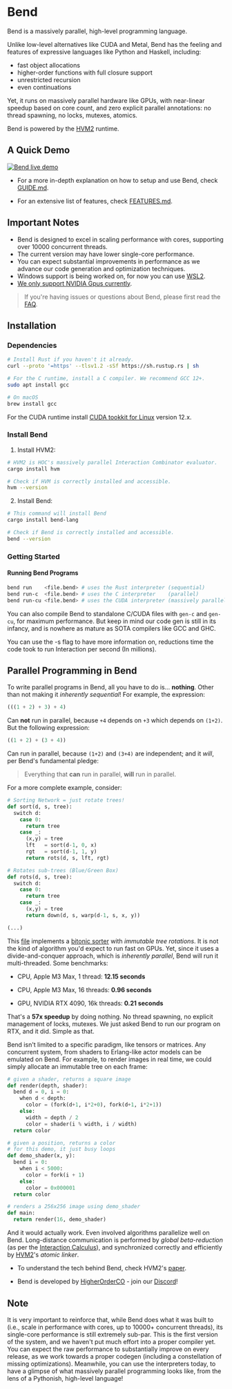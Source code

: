 # Bend

Bend is a massively parallel, high-level programming language.

Unlike low-level alternatives like CUDA and Metal, Bend has the feeling and
features of expressive languages like Python and Haskell, including:

- fast object allocations
- higher-order functions with full closure support
- unrestricted recursion
- even continuations

Yet, it runs on massively parallel hardware like GPUs, with near-linear speedup
based on core count, and zero explicit parallel annotations: no thread spawning,
no locks, mutexes, atomics.

Bend is powered by the [HVM2] runtime.

[HVM2]: https://github.com/HigherOrderCO/hvm

## A Quick Demo

[![Bend live demo](https://github.com/VictorTaelin/media/blob/main/bend_live_demo.gif?raw=true)](https://x.com/i/status/1791213162525524076)

- For a more in-depth explanation on how to setup and use Bend, check
  [GUIDE.md](https://github.com/HigherOrderCO/bend/blob/main/GUIDE.md).

- For an extensive list of features, check
  [FEATURES.md](https://github.com/HigherOrderCO/bend/blob/main/FEATURES.md).

## Important Notes

- Bend is designed to excel in scaling performance with cores, supporting over
  10000 concurrent threads.
- The current version may have lower single-core performance.
- You can expect substantial improvements in performance as we advance our code
  generation and optimization techniques.
- Windows support is being worked on, for now you can use [WSL2].
- [We only support NVIDIA Gpus currently][HigherOrderCO/Bend/issues/341].

[WSL2]: https://learn.microsoft.com/en-us/windows/wsl/install
[HigherOrderCO/Bend/issues/341]: https://github.com/HigherOrderCO/Bend/issues/341

> If you're having issues or questions about Bend, please first read the [FAQ].

[FAQ]: https://github.com/HigherOrderCO/Bend/blob/main/FAQ.md 

## Installation

### Dependencies

```sh
# Install Rust if you haven't it already.
curl --proto '=https' --tlsv1.2 -sSf https://sh.rustup.rs | sh

# For the C runtime, install a C compiler. We recommend GCC 12+.
sudo apt install gcc

# On macOS
brew install gcc
```

For the CUDA runtime install [CUDA tookkit for Linux] version 12.x.

[CUDA tookkit for Linux]: https://developer.nvidia.com/cuda-downloads?target_os=Linux

### Install Bend

1. Install HVM2:

```sh
# HVM2 is HOC's massively parallel Interaction Combinator evaluator.
cargo install hvm

# Check if HVM is correctly installed and accessible.
hvm --version
```
2. Install Bend:

```sh
# This command will install Bend
cargo install bend-lang

# Check if Bend is correctly installed and accessible.
bend --version
```

### Getting Started

#### Running Bend Programs

```sh
bend run    <file.bend> # uses the Rust interpreter (sequential)
bend run-c  <file.bend> # uses the C interpreter    (parallel)
bend run-cu <file.bend> # uses the CUDA interpreter (massively parallel)
```

You can also compile Bend to standalone C/CUDA files with `gen-c` and
`gen-cu`, for maximum performance. But keep in mind our code gen is still in its
infancy, and is nowhere as mature as SOTA compilers like GCC and GHC.

You can use the -s flag to have more information on, reductions time the code
took to run Interaction per second (In millions).

## Parallel Programming in Bend

To write parallel programs in Bend, all you have to do is... **nothing**. Other
than not making it *inherently sequential*! For example, the expression:

```python
(((1 + 2) + 3) + 4)
```

Can **not** run in parallel, because `+4` depends on `+3` which
depends on `(1+2)`. But the following expression:

```python
((1 + 2) + (3 + 4))
```

Can run in parallel, because `(1+2)` and `(3+4)` are independent; and it *will*,
per Bend's fundamental pledge:

> Everything that **can** run in parallel, **will** run in parallel.

For a more complete example, consider:

```python
# Sorting Network = just rotate trees!
def sort(d, s, tree):
  switch d:
    case 0:
      return tree
    case _:
      (x,y) = tree
      lft   = sort(d-1, 0, x)
      rgt   = sort(d-1, 1, y)
      return rots(d, s, lft, rgt)

# Rotates sub-trees (Blue/Green Box)
def rots(d, s, tree):
  switch d:
    case 0:
      return tree
    case _:
      (x,y) = tree
      return down(d, s, warp(d-1, s, x, y))

(...)
```

This
[file](https://gist.github.com/VictorTaelin/face210ca4bc30d96b2d5980278d3921)
implements a [bitonic sorter](https://en.wikipedia.org/wiki/Bitonic_sorter) with
*immutable tree rotations*. It is not the kind of algorithm you'd expect to
run fast on GPUs. Yet, since it uses a divide-and-conquer approach, which is
*inherently parallel*, Bend will run it multi-threaded. Some benchmarks:

- CPU, Apple M3 Max, 1 thread: **12.15 seconds**

- CPU, Apple M3 Max, 16 threads: **0.96 seconds**

- GPU, NVIDIA RTX 4090, 16k threads: **0.21 seconds**

That's a **57x speedup** by doing nothing. No thread spawning, no explicit
management of locks, mutexes. We just asked Bend to run our program on RTX, and
it did. Simple as that.

Bend isn't limited to a specific paradigm, like tensors or matrices. Any
concurrent system, from shaders to Erlang-like actor models can be emulated on
Bend. For example, to render images in real time, we could simply allocate an
immutable tree on each frame:

```python
# given a shader, returns a square image
def render(depth, shader):
  bend d = 0, i = 0:
    when d < depth:
      color = (fork(d+1, i*2+0), fork(d+1, i*2+1))
    else:
      width = depth / 2
      color = shader(i % width, i / width)
  return color

# given a position, returns a color
# for this demo, it just busy loops
def demo_shader(x, y):
  bend i = 0:
    when i < 5000:
      color = fork(i + 1)
    else:
      color = 0x000001
  return color

# renders a 256x256 image using demo_shader
def main:
  return render(16, demo_shader)
```

And it would actually work. Even involved algorithms parallelize well on Bend.
Long-distance communication is performed by *global beta-reduction* (as per the
[Interaction Calculus](https://github.com/VictorTaelin/Interaction-Calculus)),
and synchronized correctly and efficiently by
[HVM2](https://github.com/HigherOrderCO/HVM)'s *atomic linker*.


- To understand the tech behind Bend, check HVM2's [paper](https://paper.higherorderco.com).

- Bend is developed by [HigherOrderCO](https://HigherOrderCO.com) - join our [Discord](https://discord.HigherOrderCO.com)!

## Note

It is very important to reinforce that, while Bend does what it was built to
(i.e., scale in performance with cores, up to 10000+ concurrent threads), its
single-core performance is still extremely sub-par. This is the first version of
the system, and we haven't put much effort into a proper compiler yet. You can
expect the raw performance to substantially improve on every release, as we work
towards a proper codegen (including a constellation of missing optimizations).
Meanwhile, you can use the interpreters today, to have a glimpse of what
massively parallel programming looks like, from the lens of a Pythonish,
high-level language!
